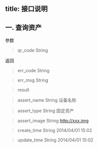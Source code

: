 title: 接口说明
---

## 一. 查询资产

参数

> qr_code String 

返回

> err_code   String 

> err_msg    String

> result

> assert_name String  设备名称

> assert_type String  固定资产

> assert_image String http://xxx.img

> create_time String  2014/04/01 15:02

> update_time String  2014/04/01 15:02


